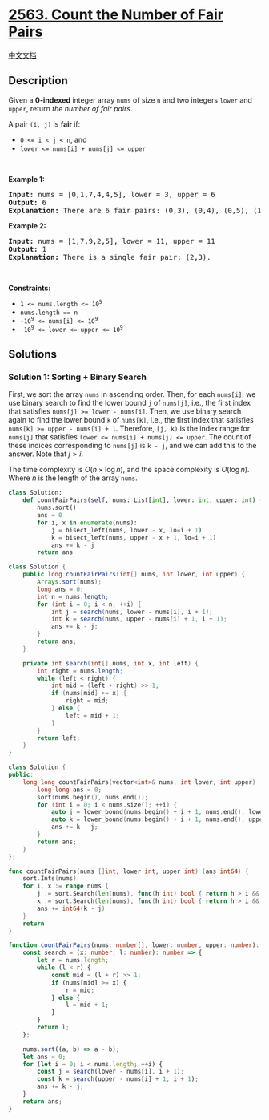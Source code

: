 # [2563. Count the Number of Fair Pairs](https://leetcode.com/problems/count-the-number-of-fair-pairs)

[中文文档](/solution/2500-2599/2563.Count%20the%20Number%20of%20Fair%20Pairs/README.md)

<!-- tags:Array,Two Pointers,Binary Search,Sorting -->

<!-- difficulty:Medium -->

## Description

<p>Given a <strong>0-indexed</strong> integer array <code>nums</code> of size <code>n</code> and two integers <code>lower</code> and <code>upper</code>, return <em>the number of fair pairs</em>.</p>

<p>A pair <code>(i, j)</code> is <b>fair </b>if:</p>

<ul>
	<li><code>0 &lt;= i &lt; j &lt; n</code>, and</li>
	<li><code>lower &lt;= nums[i] + nums[j] &lt;= upper</code></li>
</ul>

<p>&nbsp;</p>
<p><strong class="example">Example 1:</strong></p>

<pre>
<strong>Input:</strong> nums = [0,1,7,4,4,5], lower = 3, upper = 6
<strong>Output:</strong> 6
<strong>Explanation:</strong> There are 6 fair pairs: (0,3), (0,4), (0,5), (1,3), (1,4), and (1,5).
</pre>

<p><strong class="example">Example 2:</strong></p>

<pre>
<strong>Input:</strong> nums = [1,7,9,2,5], lower = 11, upper = 11
<strong>Output:</strong> 1
<strong>Explanation:</strong> There is a single fair pair: (2,3).
</pre>

<p>&nbsp;</p>
<p><strong>Constraints:</strong></p>

<ul>
	<li><code>1 &lt;= nums.length &lt;= 10<sup>5</sup></code></li>
	<li><code>nums.length == n</code></li>
	<li><code><font face="monospace">-10<sup>9</sup></font>&nbsp;&lt;= nums[i] &lt;= 10<sup>9</sup></code></li>
	<li><code><font face="monospace">-10<sup>9</sup>&nbsp;&lt;= lower &lt;= upper &lt;= 10<sup>9</sup></font></code></li>
</ul>

## Solutions

### Solution 1: Sorting + Binary Search

First, we sort the array `nums` in ascending order. Then, for each `nums[i]`, we use binary search to find the lower bound `j` of `nums[j]`, i.e., the first index that satisfies `nums[j] >= lower - nums[i]`. Then, we use binary search again to find the lower bound `k` of `nums[k]`, i.e., the first index that satisfies `nums[k] >= upper - nums[i] + 1`. Therefore, `[j, k)` is the index range for `nums[j]` that satisfies `lower <= nums[i] + nums[j] <= upper`. The count of these indices corresponding to `nums[j]` is `k - j`, and we can add this to the answer. Note that $j > i$.

The time complexity is $O(n \times \log n)$, and the space complexity is $O(\log n)$. Where $n$ is the length of the array `nums`.

<!-- tabs:start -->

```python
class Solution:
    def countFairPairs(self, nums: List[int], lower: int, upper: int) -> int:
        nums.sort()
        ans = 0
        for i, x in enumerate(nums):
            j = bisect_left(nums, lower - x, lo=i + 1)
            k = bisect_left(nums, upper - x + 1, lo=i + 1)
            ans += k - j
        return ans
```

```java
class Solution {
    public long countFairPairs(int[] nums, int lower, int upper) {
        Arrays.sort(nums);
        long ans = 0;
        int n = nums.length;
        for (int i = 0; i < n; ++i) {
            int j = search(nums, lower - nums[i], i + 1);
            int k = search(nums, upper - nums[i] + 1, i + 1);
            ans += k - j;
        }
        return ans;
    }

    private int search(int[] nums, int x, int left) {
        int right = nums.length;
        while (left < right) {
            int mid = (left + right) >> 1;
            if (nums[mid] >= x) {
                right = mid;
            } else {
                left = mid + 1;
            }
        }
        return left;
    }
}
```

```cpp
class Solution {
public:
    long long countFairPairs(vector<int>& nums, int lower, int upper) {
        long long ans = 0;
        sort(nums.begin(), nums.end());
        for (int i = 0; i < nums.size(); ++i) {
            auto j = lower_bound(nums.begin() + i + 1, nums.end(), lower - nums[i]);
            auto k = lower_bound(nums.begin() + i + 1, nums.end(), upper - nums[i] + 1);
            ans += k - j;
        }
        return ans;
    }
};
```

```go
func countFairPairs(nums []int, lower int, upper int) (ans int64) {
	sort.Ints(nums)
	for i, x := range nums {
		j := sort.Search(len(nums), func(h int) bool { return h > i && nums[h] >= lower-x })
		k := sort.Search(len(nums), func(h int) bool { return h > i && nums[h] >= upper-x+1 })
		ans += int64(k - j)
	}
	return
}
```

```ts
function countFairPairs(nums: number[], lower: number, upper: number): number {
    const search = (x: number, l: number): number => {
        let r = nums.length;
        while (l < r) {
            const mid = (l + r) >> 1;
            if (nums[mid] >= x) {
                r = mid;
            } else {
                l = mid + 1;
            }
        }
        return l;
    };

    nums.sort((a, b) => a - b);
    let ans = 0;
    for (let i = 0; i < nums.length; ++i) {
        const j = search(lower - nums[i], i + 1);
        const k = search(upper - nums[i] + 1, i + 1);
        ans += k - j;
    }
    return ans;
}
```

<!-- tabs:end -->

<!-- end -->
